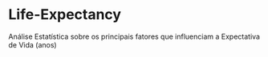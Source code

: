 # Life-Expectancy
Análise Estatística sobre os principais fatores que influenciam a Expectativa de Vida (anos)
